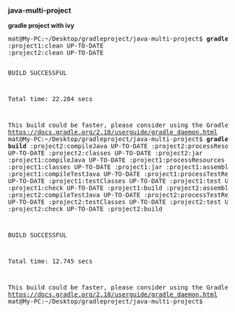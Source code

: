 <h3>java-multi-project</h3>
<b>gradle project with ivy</b>
<pre>
mat@My-PC:~/Desktop/gradleproject/java-multi-project$ <b>gradle clean</b>
:project1:clean UP-TO-DATE
:project2:clean UP-TO-DATE

BUILD SUCCESSFUL

Total time: 22.284 secs

This build could be faster, please consider using the Gradle Daemon: https://docs.gradle.org/2.10/userguide/gradle_daemon.html
mat@My-PC:~/Desktop/gradleproject/java-multi-project$ <b>gradle build</b>
:project2:compileJava UP-TO-DATE
:project2:processResources UP-TO-DATE
:project2:classes UP-TO-DATE
:project2:jar
:project1:compileJava UP-TO-DATE
:project1:processResources UP-TO-DATE
:project1:classes UP-TO-DATE
:project1:jar
:project1:assemble
:project1:compileTestJava UP-TO-DATE
:project1:processTestResources UP-TO-DATE
:project1:testClasses UP-TO-DATE
:project1:test UP-TO-DATE
:project1:check UP-TO-DATE
:project1:build
:project2:assemble
:project2:compileTestJava UP-TO-DATE
:project2:processTestResources UP-TO-DATE
:project2:testClasses UP-TO-DATE
:project2:test UP-TO-DATE
:project2:check UP-TO-DATE
:project2:build

BUILD SUCCESSFUL

Total time: 12.745 secs

This build could be faster, please consider using the Gradle Daemon: https://docs.gradle.org/2.10/userguide/gradle_daemon.html
mat@My-PC:~/Desktop/gradleproject/java-multi-project$ 

</pre>
